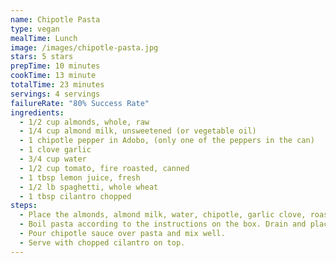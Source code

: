 ```yaml
---
name: Chipotle Pasta
type: vegan
mealTime: Lunch
image: /images/chipotle-pasta.jpg
stars: 5 stars
prepTime: 10 minutes
cookTime: 13 minute
totalTime: 23 minutes
servings: 4 servings
failureRate: "80% Success Rate"
ingredients:
  - 1/2 cup almonds, whole, raw
  - 1/4 cup almond milk, unsweetened (or vegetable oil)
  - 1 chipotle pepper in Adobo, (only one of the peppers in the can)
  - 1 clove garlic
  - 3/4 cup water
  - 1/2 cup tomato, fire roasted, canned
  - 1 tbsp lemon juice, fresh
  - 1/2 lb spaghetti, whole wheat
  - 1 tbsp cilantro chopped
steps:
  - Place the almonds, almond milk, water, chipotle, garlic clove, roasted tomato, and lemon juice in a blender and process until smooth. Season with salt and pepper.
  - Boil pasta according to the instructions on the box. Drain and place in a large bowl.
  - Pour chipotle sauce over pasta and mix well.
  - Serve with chopped cilantro on top.
---
```

